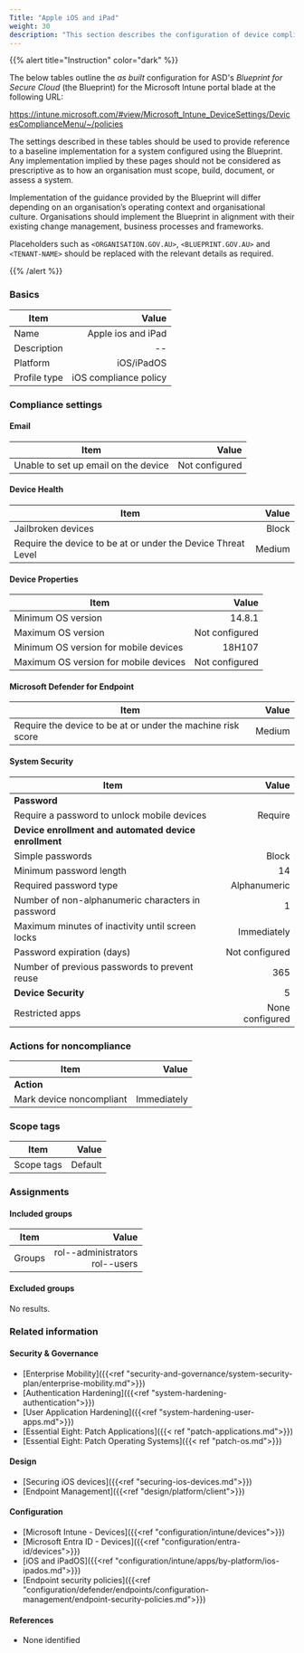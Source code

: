 ```yaml
---
Title: "Apple iOS and iPad"
weight: 30
description: "This section describes the configuration of device compliance policies within Microsoft Intune associated with systems built according to the guidance provided by ASD's Blueprint for Secure Cloud."
---
```


{{% alert title="Instruction" color="dark" %}}
 
The below tables outline the *as built* configuration for ASD's *Blueprint for Secure Cloud* (the Blueprint) for the Microsoft Intune portal blade at the following URL:

https://intune.microsoft.com/#view/Microsoft_Intune_DeviceSettings/DevicesComplianceMenu/~/policies
 
The settings described in these tables should be used to provide reference to a baseline implementation for a system configured using the Blueprint. Any implementation implied by these pages should not be considered as prescriptive as to how an organisation must scope, build, document, or assess a system.

Implementation of the guidance provided by the Blueprint will differ depending on an organisation’s operating context and organisational culture. Organisations should implement the Blueprint in alignment with their existing change management, business processes and frameworks.

Placeholders such as `<ORGANISATION.GOV.AU>`, `<BLUEPRINT.GOV.AU>` and `<TENANT-NAME>` should be replaced with the relevant details as required.
 
{{% /alert %}}

### Basics

| Item         |                 Value |
| ------------ | --------------------: |
| Name         |    Apple ios and iPad |
| Description  |                    -- |
| Platform     |            iOS/iPadOS |
| Profile type | iOS compliance policy |

### Compliance settings

#### Email

| Item                                 |          Value |
| ------------------------------------ | -------------: |
| Unable to set up email on the device | Not configured |

#### Device Health

| Item                                                         |  Value |
| ------------------------------------------------------------ | -----: |
| Jailbroken devices                                           |  Block |
| Require the device to be at or under the Device Threat Level | Medium |

#### Device Properties

| Item                                  |          Value |
| ------------------------------------- | -------------: |
| Minimum OS version                    |         14.8.1 |
| Maximum OS version                    | Not configured |
| Minimum OS version for mobile devices |         18H107 |
| Maximum OS version for mobile devices | Not configured |

#### Microsoft Defender for Endpoint

| Item                                                        |  Value |
| ----------------------------------------------------------- | -----: |
| Require the device to be at or under the machine risk score | Medium |

#### System Security

| Item                                                  |           Value |
| ----------------------------------------------------- | --------------: |
| **Password**                                          |                 |
| Require a password to unlock mobile devices           |         Require |
| **Device enrollment and automated device enrollment** |                 |
| Simple passwords                                      |           Block |
| Minimum password length                               |              14 |
| Required password type                                |    Alphanumeric |
| Number of non-alphanumeric characters in password     |               1 |
| Maximum minutes of inactivity until screen locks      |     Immediately |
| Password expiration (days)                            |  Not configured |
| Number of previous passwords to prevent reuse         |             365 |
| **Device Security**                                   |               5 |
| Restricted apps                                       | None configured |

### Actions for noncompliance

| Item                     |       Value |
| ------------------------ | ----------: |
| **Action**               |             |
| Mark device noncompliant | Immediately |


### Scope tags

| Item       |   Value |
| ---------- | ------: |
| Scope tags | Default |

### Assignments

#### Included groups

| Item   |                                       Value |
| ------ | ------------------------------------------: |
| Groups | rol-<org>-administrators<br>rol-<org>-users |

#### Excluded groups

No results.

### Related information

#### Security & Governance

* [Enterprise Mobility]({{<ref "security-and-governance/system-security-plan/enterprise-mobility.md">}})
* [Authentication Hardening]({{<ref "system-hardening-authentication">}}) 
* [User Application Hardening]({{<ref "system-hardening-user-apps.md">}})
* [Essential Eight: Patch Applications]({{< ref "patch-applications.md">}})
* [Essential Eight: Patch Operating Systems]({{< ref "patch-os.md">}})
  
#### Design

* [Securing iOS devices]({{<ref "securing-ios-devices.md">}})
* [Endpoint Management]({{<ref "design/platform/client">}})
  
#### Configuration

* [Microsoft Intune - Devices]({{<ref "configuration/intune/devices">}})
* [Microsoft Entra ID - Devices]({{<ref "configuration/entra-id/devices">}})
* [iOS and iPadOS]({{<ref "configuration/intune/apps/by-platform/ios-ipados.md">}})
* [Endpoint security policies]({{<ref "configuration/defender/endpoints/configuration-management/endpoint-security-policies.md">}})

#### References

* None identified



